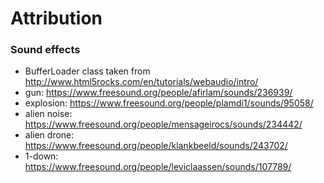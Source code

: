 


# Attribution

### Sound effects

* BufferLoader class taken from http://www.html5rocks.com/en/tutorials/webaudio/intro/
* gun: https://www.freesound.org/people/afirlam/sounds/236939/
* explosion: https://www.freesound.org/people/plamdi1/sounds/95058/
* alien noise: https://www.freesound.org/people/mensageirocs/sounds/234442/
* alien drone: https://www.freesound.org/people/klankbeeld/sounds/243702/
* 1-down: https://www.freesound.org/people/leviclaassen/sounds/107789/